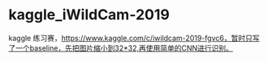 # kaggle_iWildCam-2019
kaggle 练习赛，https://www.kaggle.com/c/iwildcam-2019-fgvc6，暂时只写了一个baseline，先把图片缩小到32*32,再使用简单的CNN进行识别。
